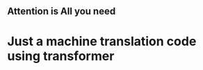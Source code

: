 ## Attention is All you need          
# Just a machine translation code using transformer                 
               
